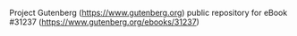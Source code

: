 Project Gutenberg (https://www.gutenberg.org) public repository for eBook #31237 (https://www.gutenberg.org/ebooks/31237)
